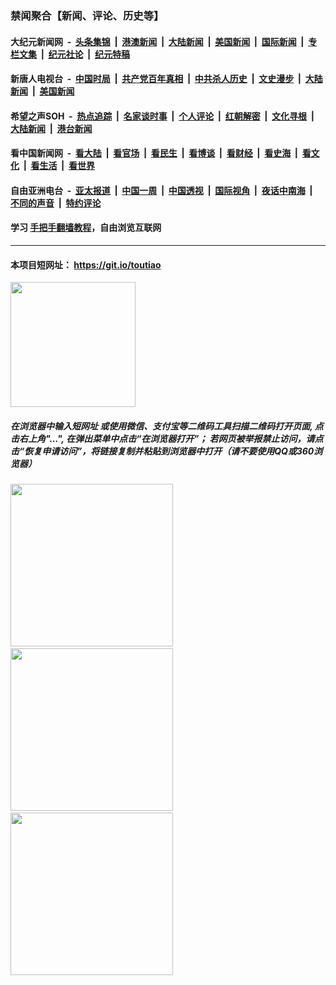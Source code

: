### 禁闻聚合【新闻、评论、历史等】

#### 大纪元新闻网 &nbsp;-&nbsp; [头条集锦](indexes/E头条集锦.md?t=03121602) &nbsp;|&nbsp; [港澳新闻](indexes/E港澳新闻.md?t=03121602)  &nbsp;|&nbsp; [大陆新闻](indexes/E大陆新闻.md?t=03121602) &nbsp;|&nbsp; [美国新闻](indexes/E美国新闻.md?t=03121602) &nbsp;|&nbsp; [国际新闻](indexes/E国际新闻.md?t=03121602) &nbsp;|&nbsp; [专栏文集](indexes/E专栏文集.md?t=03121602) &nbsp;|&nbsp; [纪元社论](indexes/E纪元社论.md?t=03121602) &nbsp;|&nbsp; [纪元特稿](indexes/E纪元特稿.md?t=03121602) 

#### 新唐人电视台 &nbsp;-&nbsp; [中国时局](indexes/N中国时局.md?t=03121602) &nbsp;|&nbsp; [共产党百年真相](indexes/N共产党百年真相.md?t=03121602) &nbsp;|&nbsp; [中共杀人历史](indexes/N中共杀人历史.md?t=03121602) &nbsp;|&nbsp; [文史漫步](indexes/N文史漫步.md?t=03121602) &nbsp;|&nbsp; [大陆新闻](indexes/N大陆新闻.md?t=03121602) &nbsp;|&nbsp; [美国新闻](indexes/N美国新闻.md?t=03121602)

#### 希望之声SOH &nbsp;-&nbsp; [热点追踪](indexes/H热点追踪.md?t=03121602) &nbsp;|&nbsp; [名家谈时事](indexes/H名家谈时事.md?t=03121602) &nbsp;|&nbsp; [个人评论](indexes/H个人评论.md?t=03121602)  &nbsp;|&nbsp; [红朝解密](indexes/H红朝解密.md?t=03121602) &nbsp;|&nbsp; [文化寻根](indexes/H文化寻根.md?t=03121602) &nbsp;|&nbsp; [大陆新闻](indexes/H大陆新闻.md?t=03121602) &nbsp;|&nbsp; [港台新闻](indexes/H港台新闻.md?t=03121602)

#### 看中国新闻网 &nbsp;-&nbsp; [看大陆](indexes/S看大陆.md?t=03121602) &nbsp;|&nbsp; [看官场](indexes/S看官场.md?t=03121602) &nbsp;|&nbsp; [看民生](indexes/S看民生.md?t=03121602)  &nbsp;|&nbsp; [看博谈](indexes/S看博谈.md?t=03121602) &nbsp;|&nbsp; [看财经](indexes/S看财经.md?t=03121602) &nbsp;|&nbsp; [看史海](indexes/S看史海.md?t=03121602) &nbsp;|&nbsp; [看文化](indexes/S看文化.md?t=03121602) &nbsp;|&nbsp; [看生活](indexes/S看生活.md?t=03121602) &nbsp;|&nbsp; [看世界](indexes/S看世界.md?t=03121602)

#### 自由亚洲电台 &nbsp;-&nbsp; [亚太报道](indexes/R亚太报道.md?t=03121602) &nbsp;|&nbsp; [中国一周](indexes/R中国一周.md?t=03121602) &nbsp;|&nbsp; [中国透视](indexes/R中国透视.md?t=03121602)  &nbsp;|&nbsp; [国际视角](indexes/R国际视角.md?t=03121602) &nbsp;|&nbsp; [夜话中南海](indexes/R夜话中南海.md?t=03121602) &nbsp;|&nbsp; [不同的声音](indexes/R不同的声音.md?t=03121602) &nbsp;|&nbsp; [特约评论](indexes/R特约评论.md?t=03121602)

#### 学习 [手把手翻墙教程](https://github.com/gfw-breaker/guides/wiki)，自由浏览互联网

----

#### 本项目短网址： https://git.io/toutiao
<img src="https://raw.githubusercontent.com/gfw-breaker/banned-news/master/scripts/img/qr.png" width="200px"/>  

##### 在浏览器中输入短网址 或使用微信、支付宝等二维码工具扫描二维码打开页面, 点击右上角"...", 在弹出菜单中点击“在浏览器打开”； 若网页被举报禁止访问，请点击“恢复申请访问”，将链接复制并粘贴到浏览器中打开（请不要使用QQ或360浏览器）

<img src="https://raw.githubusercontent.com/gfw-breaker/banned-news/master/scripts/img/1.png" width="260px"/> &nbsp; <img src="https://raw.githubusercontent.com/gfw-breaker/banned-news/master/scripts/img/2.png" width="260px"/> &nbsp; <img src="https://raw.githubusercontent.com/gfw-breaker/banned-news/master/scripts/img/3.png" width="260px"/>
